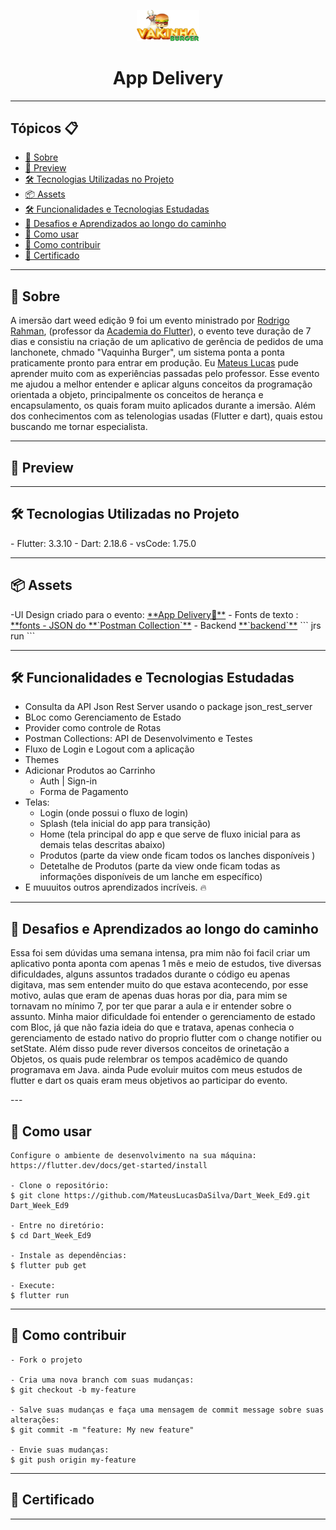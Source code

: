 <p align="center">
    <img src="assets\images\logo.png" width="100" alt="Logo App Filmes"/>
</p>

<h1 align="center">App Delivery</h1>

---

<h2>Tópicos 📋</h2>

   <p>

   - [📖 Sobre](#-sobre)
   - [📱 Preview](#-preview)
   - [🛠️ Tecnologias Utilizadas no Projeto](#%EF%B8%8F-🛠️Tecnologias-Utilizadas-no-Projeto)
   - [📦 Assets](#-assets)
   - [🛠️ Funcionalidades e Tecnologias Estudadas](#%EF%B8%8F-funcionalidades-e-tecnologias-estudadas)
   - [🤯 Desafios e Aprendizados ao longo do caminho](#-desafios-e-aprendizados-ao-longo-do-caminho)
   - [🤔 Como usar](#-como-usar)
   - [💪 Como contribuir](#-como-contribuir)
   - [📝 Certificado](#-certificado)

   </p>

---

<h2>📖 Sobre</h2>
<p>
    A imersão dart weed edição 9 foi um evento ministrado por <a href="https://github.com/rodrigorahman">Rodrigo Rahman</a>, (professor da <a href="http://academiadoflutter.com.br/">Academia do Flutter</a>), o evento teve duração de 7 dias  e consistiu na criação de um aplicativo de gerência de pedidos de uma lanchonete, chmado "Vaquinha Burger", um sistema ponta a ponta praticamente pronto para entrar em produção. Eu <a href="https://github.com/MateusLucasDaSilva">Mateus Lucas</a> pude aprender muito com as experiências passadas pelo professor. Esse evento me ajudou a melhor entender e aplicar alguns conceitos da programação orientada a objeto, principalmente os conceitos de herança e encapsulamento, os quais foram muito aplicados durante a imersão. Além dos conhecimentos com as telenologias usadas (Flutter e dart), quais estou buscando me tornar especialista.

</p>


---


<h2>📱 Preview</h2>

<p> </p>


---
<h2>🛠️ Tecnologias Utilizadas no Projeto</h2>
  - Flutter: 3.3.10
  - Dart: 2.18.6
  - vsCode: 1.75.0


---


<h2>📦 Assets</h2>

<p>
 -UI Design criado para o evento: <a href="https://www.figma.com/file/02eLp1LEMaZNbolCNBSyKA/Delivery-App?node-id=4777%3A233&t=dfYp5FJNF7u9f2FC-1">**App Delivery📱**</a>
 - Fonts de texto : <a href="https://drive.google.com/file/d/1pOU2LEhodnJmK2jzwJWcfsMNpCl6T7JQ/view?usp=share_link
">**fonts
 - JSON do <a href="https://drive.google.com/file/d/1T87zMkOjIGl9-pUppl7ke5CwNNaQg_50/view?usp=share_link">**`Postman Collection`**</a>
 - Backend <a href="https://drive.google.com/file/d/1XNCH9Uqs0wsBou6gPX1TQMfxNDEDCwCX/view?usp=share_link">**`backend`**</a> ``` jrs run ```
</p>


---

<h2>🛠️ Funcionalidades e Tecnologias Estudadas</h2>

- Consulta da API Json Rest Server usando o package json_rest_server
- BLoc como Gerenciamento de Estado
- Provider como controle de Rotas
- Postman Collections: API de Desenvolvimento e Testes
- Fluxo de Login e Logout com a aplicação
- Themes
- Adicionar Produtos ao Carrinho 
  - Auth | Sign-in
  - Forma de Pagamento 
- Telas: 
  - Login (onde possui o fluxo de login)
  - Splash (tela inicial do app para transição)
  - Home (tela principal do app e que serve de fluxo inicial para as demais telas descritas abaixo)
  - Produtos (parte da view onde ficam todos os lanches disponíveis )
  - Detetalhe de Produtos (parte da view onde ficam todas as informações disponíveis de um lanche em específico)
- E muuuitos outros aprendizados incríveis. 🔥
   </p>

---


<h2>🤯 Desafios e Aprendizados ao longo do caminho</h2>

<p>
    Essa foi sem dúvidas uma semana intensa, pra mim não foi facil criar um aplicativo ponta aponta com apenas 1 mês e meio de estudos, tive diversas dificuldades, alguns assuntos tradados durante o código eu apenas digitava, mas sem entender muito do que estava acontecendo, por esse motivo, aulas que eram de apenas duas horas por dia, para mim se tornavam no mínimo 7, por ter que parar a aula e ir entender sobre o assunto. Minha maior dificuldade foi entender o gerenciamento de estado com Bloc, já que não fazia ideia do que e tratava, apenas conhecia o gerenciamento de estado nativo do proprio flutter com o change notifier ou setState. Além disso pude rever diversos conceitos de orinetação a Objetos, os quais pude relembrar os tempos acadêmico de quando programava em Java. ainda Pude evoluir muitos com meus estudos de flutter e dart os quais eram meus objetivos ao participar do evento.
</p>
---

<h2>🤔 Como usar</h2>

   ```
   Configure o ambiente de desenvolvimento na sua máquina:
   https://flutter.dev/docs/get-started/install

   - Clone o repositório:
   $ git clone https://github.com/MateusLucasDaSilva/Dart_Week_Ed9.git Dart_Week_Ed9

   - Entre no diretório:
   $ cd Dart_Week_Ed9

   - Instale as dependências:
   $ flutter pub get

   - Execute:
   $ flutter run
   ```

---


<h2>💪 Como contribuir</h2>

   ```
   - Fork o projeto 

   - Cria uma nova branch com suas mudanças:
   $ git checkout -b my-feature

   - Salve suas mudanças e faça uma mensagem de commit message sobre suas alterações:
   $ git commit -m "feature: My new feature"

   - Envie suas mudanças:
   $ git push origin my-feature
   ```

---

<h2>📝 Certificado</h2>



---

